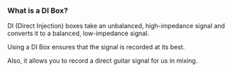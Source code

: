 
### What is a DI Box? ###

DI (Direct Injection) boxes take an unbalanced, high-impedance signal
and converts it to a balanced, low-impedance signal.

Using a DI Box ensures that the signal is recorded at its best.

Also, it allows you to record a direct guitar signal for us in mixing.


